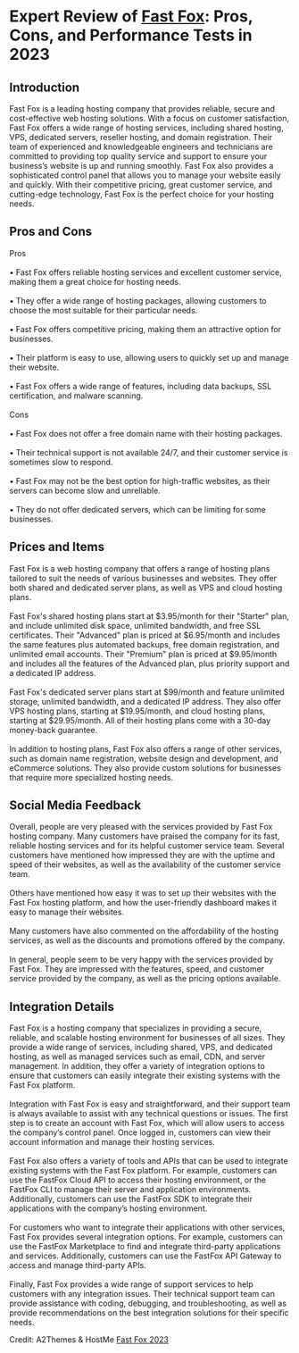 <h1>Expert Review of <a href="https://a2themes.com/fast-fox-reviews">Fast Fox</a>: Pros, Cons, and Performance Tests in 2023</h1>
<h2>Introduction</h2>
Fast Fox is a leading hosting company that provides reliable, secure and cost-effective web hosting solutions. With a focus on customer satisfaction, Fast Fox offers a wide range of hosting services, including shared hosting, VPS, dedicated servers, reseller hosting, and domain registration. Their team of experienced and knowledgeable engineers and technicians are committed to providing top quality service and support to ensure your business’s website is up and running smoothly. Fast Fox also provides a sophisticated control panel that allows you to manage your website easily and quickly. With their competitive pricing, great customer service, and cutting-edge technology, Fast Fox is the perfect choice for your hosting needs.
<h2>Pros and Cons</h2>
Pros<br><br>• Fast Fox offers reliable hosting services and excellent customer service, making them a great choice for hosting needs.<br><br>• They offer a wide range of hosting packages, allowing customers to choose the most suitable for their particular needs.<br><br>• Fast Fox offers competitive pricing, making them an attractive option for businesses.<br><br>• Their platform is easy to use, allowing users to quickly set up and manage their website.<br><br>• Fast Fox offers a wide range of features, including data backups, SSL certification, and malware scanning.<br><br>Cons<br><br>• Fast Fox does not offer a free domain name with their hosting packages.<br><br>• Their technical support is not available 24/7, and their customer service is sometimes slow to respond.<br><br>• Fast Fox may not be the best option for high-traffic websites, as their servers can become slow and unreliable.<br><br>• They do not offer dedicated servers, which can be limiting for some businesses.
<h2>Prices and Items</h2>
Fast Fox is a web hosting company that offers a range of hosting plans tailored to suit the needs of various businesses and websites. They offer both shared and dedicated server plans, as well as VPS and cloud hosting plans. <br><br>Fast Fox's shared hosting plans start at $3.95/month for their "Starter" plan, and include unlimited disk space, unlimited bandwidth, and free SSL certificates. Their "Advanced" plan is priced at $6.95/month and includes the same features plus automated backups, free domain registration, and unlimited email accounts. Their "Premium" plan is priced at $9.95/month and includes all the features of the Advanced plan, plus priority support and a dedicated IP address. <br><br>Fast Fox's dedicated server plans start at $99/month and feature unlimited storage, unlimited bandwidth, and a dedicated IP address. They also offer VPS hosting plans, starting at $19.95/month, and cloud hosting plans, starting at $29.95/month. All of their hosting plans come with a 30-day money-back guarantee.<br><br>In addition to hosting plans, Fast Fox also offers a range of other services, such as domain name registration, website design and development, and eCommerce solutions. They also provide custom solutions for businesses that require more specialized hosting needs.
<h2>Social Media Feedback</h2>
Overall, people are very pleased with the services provided by Fast Fox hosting company. Many customers have praised the company for its fast, reliable hosting services and for its helpful customer service team. Several customers have mentioned how impressed they are with the uptime and speed of their websites, as well as the availability of the customer service team.<br><br>Others have mentioned how easy it was to set up their websites with the Fast Fox hosting platform, and how the user-friendly dashboard makes it easy to manage their websites.<br><br>Many customers have also commented on the affordability of the hosting services, as well as the discounts and promotions offered by the company.<br><br>In general, people seem to be very happy with the services provided by Fast Fox. They are impressed with the features, speed, and customer service provided by the company, as well as the pricing options available.
<h2>Integration Details</h2>
Fast Fox is a hosting company that specializes in providing a secure, reliable, and scalable hosting environment for businesses of all sizes. They provide a wide range of services, including shared, VPS, and dedicated hosting, as well as managed services such as email, CDN, and server management. In addition, they offer a variety of integration options to ensure that customers can easily integrate their existing systems with the Fast Fox platform.<br><br>Integration with Fast Fox is easy and straightforward, and their support team is always available to assist with any technical questions or issues. The first step is to create an account with Fast Fox, which will allow users to access the company’s control panel. Once logged in, customers can view their account information and manage their hosting services.<br><br>Fast Fox also offers a variety of tools and APIs that can be used to integrate existing systems with the Fast Fox platform. For example, customers can use the FastFox Cloud API to access their hosting environment, or the FastFox CLI to manage their server and application environments. Additionally, customers can use the FastFox SDK to integrate their applications with the company’s hosting environment.<br><br>For customers who want to integrate their applications with other services, Fast Fox provides several integration options. For example, customers can use the FastFox Marketplace to find and integrate third-party applications and services. Additionally, customers can use the FastFox API Gateway to access and manage third-party APIs.<br><br>Finally, Fast Fox provides a wide range of support services to help customers with any integration issues. Their technical support team can provide assistance with coding, debugging, and troubleshooting, as well as provide recommendations on the best integration solutions for their specific needs.
<p>Credit: A2Themes & HostMe <a href="https://a2themes.com/fast-fox-reviews">Fast Fox 2023</a></p>